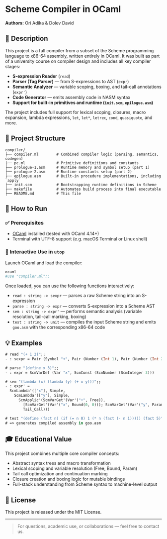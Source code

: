# Scheme Compiler in OCaml

**Authors:** Ori Adika & Dolev David

## 🔧 Description

This project is a full compiler from a subset of the Scheme programming language to x86-64 assembly, written entirely in OCaml. It was built as part of a university course on compiler design and includes all key compiler stages:

- **S-expression Reader** (`read`)
- **Parser (Tag Parser)** — from S-expressions to AST (`expr`)
- **Semantic Analyzer** — variable scoping, boxing, and tail-call annotations (`expr'`)
- **Code Generator** — emits assembly code in NASM syntax
- **Support for built-in primitives and runtime (`init.scm`, `epilogue.asm`)**

The project includes full support for lexical scoping, closures, macro expansion, lambda expressions, `let`, `let*`, `letrec`, `cond`, `quasiquote`, and more.

## 📂 Project Structure

```
compiler/
├── compiler.ml        # Combined compiler logic (parsing, semantics, codegen)
├── pc.ml              # Primitive definitions and constants
├── prologue-1.asm     # Runtime memory and symbol setup (part 1)
├── prologue-2.asm     # Runtime constants setup (part 2)
├── epilogue.asm       # Built-in procedure implementations, including `apply`
├── init.scm           # Bootstrapping runtime definitions in Scheme
├── makefile           # Automates build process into final executable
├── README.md          # This file
```

## 🚀 How to Run

### ✅ Prerequisites

- [OCaml](https://ocaml.org/) installed (tested with OCaml 4.14+)
- Terminal with UTF-8 support (e.g. macOS Terminal or Linux shell)

### 🧪 Interactive Use in `utop`

Launch OCaml and load the compiler:

```bash
ocaml
#use "compiler.ml";;
```

Once loaded, you can use the following functions interactively:

- `read : string -> sexpr` — parses a raw Scheme string into an S-expression
- `parse : string -> expr` — converts S-expression into a Scheme AST
- `sem : string -> expr'` — performs semantic analysis (variable resolution, tail-call marking, boxing)
- `test : string -> unit` — compiles the input Scheme string and emits `goo.asm` with the corresponding x86-64 code

## 💡 Examples

```ocaml
# read "(+ 1 2)";;
- : sexpr = Pair (Symbol "+", Pair (Number (Int 1), Pair (Number (Int 2), Nil)))

# parse "(define x 3)";;
- : expr = ScmVarDef (Var "x", ScmConst (ScmNumber (ScmInteger 3)))

# sem "(lambda (x) (lambda (y) (+ x y)))";;
- : expr' =
  ScmLambda'(["x"], Simple,
    ScmLambda'(["y"], Simple,
      ScmApplic'(ScmVarGet'(Var'("+", Free)),
        [ScmVarGet'(Var'("x", Bound(0, 0))); ScmVarGet'(Var'("y", Param 0))],
        Tail_Call)))

# test "(define (fact n) (if (= n 0) 1 (* n (fact (- n 1))))) (fact 5)";;
# => generates compiled assembly in goo.asm
```

## 🎓 Educational Value

This project combines multiple core compiler concepts:

- Abstract syntax trees and macro transformation
- Lexical scoping and variable resolution (Free, Bound, Param)
- Tail call optimization and continuation marking
- Closure creation and boxing logic for mutable bindings
- Full-stack understanding from Scheme syntax to machine-level output

## 📜 License

This project is released under the MIT License.

---

> For questions, academic use, or collaborations — feel free to contact us.
